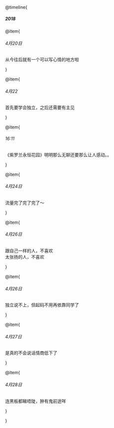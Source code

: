 @timeline{

##### 2018

@item{

###### 4月20日

从今往后就有一个可以写心情的地方啦

}

@item{

###### 4月22

首先要学会独立，之后还需要有主见

}

@item{

###### 16:11

《紫罗兰永恒花园》明明那么无聊还要那么让人感动。。

}

@item{

###### 4月24日

流量完了完了完了～

}

@item{

###### 4月26日

 跟自己一样的人，不喜欢<br>太张扬的人，不喜欢

}

@item{

###### 4月26日

独立说不上，但起码不用再依靠同学了

}

@item{

###### 4月27日

是真的不会说话情商低下了

}

@item{

###### 4月28日

连黑板都睇唔陡，肿有鬼前途咩

}

}

